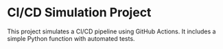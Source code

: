 # CI/CD Simulation Project

This project simulates a CI/CD pipeline using GitHub Actions. It includes a simple Python function with automated tests.
